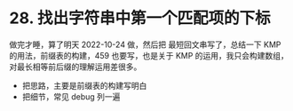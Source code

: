 # 28. 找出字符串中第一个匹配项的下标

做完才睡，算了明天 2022-10-24 做，然后把 最短回文串写了，总结一下 KMP 的用法，前缀表的构建，459 也要写，也是关于 KMP 的运用，我只会构建数组，对最长相等前后缀的理解运用差很多。

-   把思路，主要是前缀表的构建写明白
-   把细节，常见 debug 列一遍
